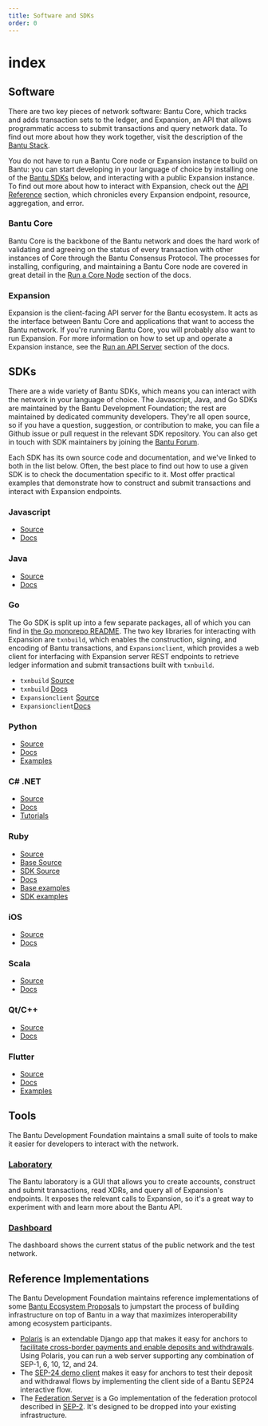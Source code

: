 ```yaml
---
title: Software and SDKs
order: 0
---
```


# index

## Software

There are two key pieces of network software: Bantu Core, which tracks and adds transaction sets to the ledger, and Expansion, an API that allows programmatic access to submit transactions and query network data. To find out more about how they work together, visit the description of the [Bantu Stack](../start/bantu-stack.md).

You do not have to run a Bantu Core node or Expansion instance to build on Bantu: you can start developing in your language of choice by installing one of the [Bantu SDKs](index.md#sdks) below, and interacting with a public Expansion instance. To find out more about how to interact with Expansion, check out the [API Reference](../api/introduction/index.md) section, which chronicles every Expansion endpoint, resource, aggregation, and error.

### Bantu Core

Bantu Core is the backbone of the Bantu network and does the hard work of validating and agreeing on the status of every transaction with other instances of Core through the Bantu Consensus Protocol. The processes for installing, configuring, and maintaining a Bantu Core node are covered in great detail in the [Run a Core Node](../run-core-node/index.md) section of the docs.

### Expansion

Expansion is the client-facing API server for the Bantu ecosystem. It acts as the interface between Bantu Core and applications that want to access the Bantu network. If you're running Bantu Core, you will probably also want to run Expansion. For more information on how to set up and operate a Expansion instance, see the [Run an API Server](../run-api-server/index.md) section of the docs.

## SDKs

There are a wide variety of Bantu SDKs, which means you can interact with the network in your language of choice. The Javascript, Java, and Go SDKs are maintained by the Bantu Development Foundation; the rest are maintained by dedicated community developers. They're all open source, so if you have a question, suggestion, or contribution to make, you can file a Github issue or pull request in the relevant SDK repository. You can also get in touch with SDK maintainers by joining the [Bantu Forum](https://bantutalk.org/).

Each SDK has its own source code and documentation, and we've linked to both in the list below. Often, the best place to find out how to use a given SDK is to check the documentation specific to it. Most offer practical examples that demonstrate how to construct and submit transactions and interact with Expansion endpoints.

### Javascript

* [Source](https://github.com/stellar/js-stellar-sdk)
* [Docs](https://stellar.github.io/js-stellar-sdk/)

### Java

* [Source](https://github.com/stellar/java-stellar-sdk)
* [Docs](https://stellar.github.io/java-stellar-sdk/)

### Go

The Go SDK is split up into a few separate packages, all of which you can find in [the Go monorepo README](https://github.com/stellar/go/blob/master/docs/reference/readme.md). The two key libraries for interacting with Expansion are `txnbuild`, which enables the construction, signing, and encoding of Bantu transactions, and `Expansionclient`, which provides a web client for interfacing with Expansion server REST endpoints to retrieve ledger information and submit transactions built with `txnbuild`.

* `txnbuild` [Source](https://github.com/stellar/go/tree/master/txnbuild)
* `txnbuild` [Docs](https://godoc.org/github.com/stellar/go/txnbuild)
* `Expansionclient` [Source](https://github.com/stellar/go/tree/master/clients/Expansionclient)
* `Expansionclient`[Docs](https://godoc.org/github.com/stellar/go/clients/Expansionclient)

### Python

* [Source](https://github.com/StellarCN/py-stellar-base)
* [Docs](https://stellar-sdk.readthedocs.io/en/latest/)
* [Examples](https://github.com/StellarCN/py-stellar-base/tree/master/examples)

### C\# .NET

* [Source](https://github.com/elucidsoft/dotnet-stellar-sdk)
* [Docs](https://elucidsoft.github.io/dotnet-stellar-sdk/api/index.html)
* [Tutorials](https://elucidsoft.github.io/dotnet-stellar-sdk/tutorials/index.html)

### Ruby

* [Source](https://github.com/astroband/ruby-stellar-sdk)
* [Base Source](https://github.com/astroband/ruby-stellar-sdk/blob/master/base/README.md)
* [SDK Source](https://github.com/astroband/ruby-stellar-sdk/blob/master/sdk/README.md)
* [Docs](https://www.rubydoc.info/gems/stellar-sdk)
* [Base examples](https://github.com/astroband/ruby-stellar-sdk/tree/master/base/examples)
* [SDK examples](https://github.com/astroband/ruby-stellar-sdk/tree/master/sdk/examples)

### iOS

* [Source](https://github.com/Soneso/stellar-ios-mac-sdk)
* [Docs](https://github.com/Soneso/stellar-ios-mac-sdk/tree/master/docs)

### Scala

* [Source](https://github.com/Synesso/scala-stellar-sdk)
* [Docs](https://synesso.github.io/scala-stellar-sdk/)

### Qt/C++

* [Source](https://github.com/bnogalm/StellarQtSDK)
* [Docs](https://github.com/bnogalm/StellarQtSDK/wiki)

### Flutter

* [Source](https://github.com/Soneso/stellar_flutter_sdk)
* [Docs](https://github.com/Soneso/stellar_flutter_sdk/tree/master/documentation)
* [Examples](https://github.com/Soneso/stellar_flutter_sdk/tree/master/documentation/sdk_examples)

## Tools

The Bantu Development Foundation maintains a small suite of tools to make it easier for developers to interact with the network.

### [Laboratory](https://laboratory.bantu.network/)

The Bantu laboratory is a GUI that allows you to create accounts, construct and submit transactions, read XDRs, and query all of Expansion's endpoints. It exposes the relevant calls to Expansion, so it's a great way to experiment with and learn more about the Bantu API. 



### [Dashboard](https://dashboard.bantu.network/)

The dashboard shows the current status of the public network and the test network. 



## Reference Implementations

The Bantu Development Foundation maintains reference implementations of some [Bantu Ecosystem Proposals](https://github.com/stellar/stellar-protocol/tree/master/ecosystem) to jumpstart the process of building infrastructure on top of Bantu in a way that maximizes interoperability among ecosystem participants.

* [Polaris](https://github.com/stellar/django-polaris) is an extendable Django app that makes it easy for anchors to [facilitate cross-border payments and enable deposits and withdrawals](). Using Polaris, you can run a web server supporting any combination of SEP-1, 6, 10, 12, and 24.
* The [SEP-24 demo client](https://github.com/stellar/sep24-demo-client) makes it easy for anchors to test their deposit and withdrawal flows by implementing the client side of a Bantu SEP24 interactive flow.
* The [Federation Server](https://github.com/stellar/go/tree/master/services/federation) is a Go implementation of the federation protocol described in [SEP-2](https://github.com/stellar/stellar-protocol/blob/master/ecosystem/sep-0002.md). It's designed to be dropped into your existing infrastructure.

